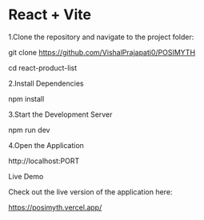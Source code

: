 

# React + Vite



1.Clone the repository and navigate to the project folder:

git clone https://github.com/VishalPrajapati0/POSIMYTH

cd react-product-list

2.Install Dependencies

npm install

3.Start the Development Server

npm run dev

4.Open the Application

http://localhost:PORT

Live Demo

Check out the live version of the application here:

https://posimyth.vercel.app/
